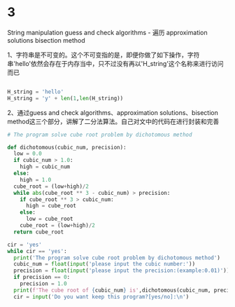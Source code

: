 # 3

String manipulation
guess and check algorithms - 遍历
approximation solutions
bisection method

1、字符串是不可变的。这个不可变指的是，即便你做了如下操作，字符串'hello'依然会存在于内存当中，只不过没有再以'H_string'这个名称来进行访问而已

```python

H_string = 'hello'
H_string = 'y' + len(1,len(H_string))

```

2、通过guess and check algorithms、approximation solutions、bisection method这三个部分，讲解了二分法算法。自己对文中的代码在进行封装和完善

```python
# The program solve cube root problem by dichotomous method

def dichotomous(cubic_num, precision):
  low = 0.0
  if cubic_num > 1.0:
    high = cubic_num
  else:
    high = 1.0
  cube_root = (low+high)/2
  while abs(cube_root ** 3 - cubic_num) > precision:
    if cube_root ** 3 > cubic_num:
      high = cube_root
    else:
      low = cube_root
    cube_root = (low+high)/2
  return cube_root

cir = 'yes'
while cir == 'yes':
  print('The program solve cube root problem by dichotomous method')
  cubic_num = float(input('please input the cubic number:'))
  precision = float(input('please input the precision:(example:0.01)'))
  if precision == 0:
    precision = 1.0
  print(f'The cube root of {cubic_num} is',dichotomous(cubic_num, precision))
  cir = input('Do you want keep this program?[yes/no]:\n')
```
